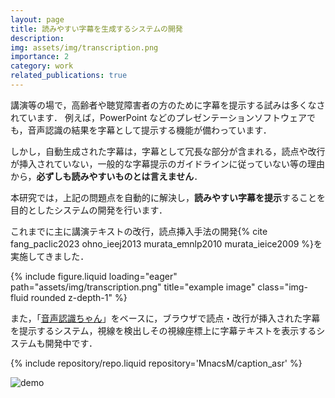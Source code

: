 ```yaml
---
layout: page
title: 読みやすい字幕を生成するシステムの開発
description: 
img: assets/img/transcription.png
importance: 2
category: work
related_publications: true
---
```


講演等の場で，高齢者や聴覚障害者の方のために字幕を提示する試みは多くなされています．
例えば，PowerPoint などのプレゼンテーションソフトウェアでも，音声認識の結果を字幕として提示する機能が備わっています．

しかし，自動生成された字幕は，字幕として冗長な部分が含まれる，読点や改行が挿入されていない，一般的な字幕提示のガイドラインに従っていない等の理由から，**必ずしも読みやすいものとは言えません**．

本研究では，上記の問題点を自動的に解決し，**読みやすい字幕を提示**することを目的としたシステムの開発を行います．

これまでに主に講演テキストの改行，読点挿入手法の開発{% cite fang_paclic2023 ohno_ieej2013 murata_emnlp2010 murata_ieice2009 %}を実施してきました．

<div class="row">
    <div class="col-sm mt-3 mt-md-0">
        {% include figure.liquid loading="eager" path="assets/img/transcription.png" title="example image" class="img-fluid rounded z-depth-1" %}
    </div>
</div>

また，「[音声認識ちゃん](https://www.sayonari.com/trans_asr/index_asr.html)」をベースに，ブラウザで読点・改行が挿入された字幕を提示するシステム，視線を検出しその視線座標上に字幕テキストを表示するシステムも開発中です．

<div class="repositories d-flex flex-wrap flex-md-row flex-column justify-content-between align-items-center">
  {% include repository/repo.liquid repository='MnacsM/caption_asr' %}
</div>

![demo](https://i.gyazo.com/b0afdba88aa5b6d16147975434af9f10.gif)
